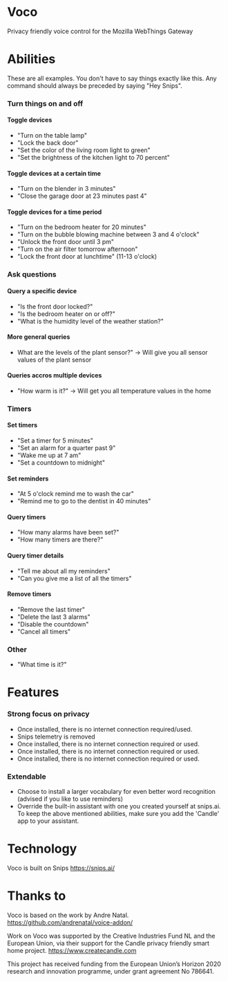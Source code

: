 # Voco
Privacy friendly voice control for the Mozilla WebThings Gateway
# Abilities
These are all examples. You don't have to say things exactly like this. Any command should always be preceded by saying "Hey Snips".


### Turn things on and off
#### Toggle devices
- "Turn on the table lamp"
- "Lock the back door"
- "Set the color of the living room light to green"
- "Set the brightness of the kitchen light to 70 percent"
#### Toggle devices at a certain time
- "Turn on the blender in 3 minutes"
- "Close the garage door at 23 minutes past 4"
#### Toggle devices for a time period
- "Turn on the bedroom heater for 20 minutes"
- "Turn on the bubble blowing machine between 3 and 4 o'clock"
- "Unlock the front door until 3 pm"
- "Turn on the air filter tomorrow afternoon"
- "Lock the front door at lunchtime" (11-13 o'clock)
### Ask questions
#### Query a specific device
- "Is the front door locked?"
- "Is the bedroom heater on or off?"
- "What is the humidity level of the weather station?"
#### More general queries
- What are the levels of the plant sensor?" -> Will give you all sensor values of the plant sensor
#### Queries accros multiple devices
- "How warm is it?" -> Will get you all temperature values in the home
### Timers
#### Set timers
- "Set a timer for 5 minutes"
- "Set an alarm for a quarter past 9"
- "Wake me up at 7 am"
- "Set a countdown to midnight"
#### Set reminders
- "At 5 o'clock remind me to wash the car"
- "Remind me to go to the dentist in 40 minutes"
#### Query timers
- "How many alarms have been set?"
- "How many timers are there?"
#### Query timer details
- "Tell me about all my reminders"
- "Can you give me a list of all the timers"
#### Remove timers
- "Remove the last timer"
- "Delete the last 3 alarms"
- "Disable the countdown"
- "Cancel all timers"
### Other
- "What time is it?"
# Features

### Strong focus on privacy
- Once installed, there is no internet connection required/used.
- Snips telemetry is removed
- Once installed, there is no internet connection required or used.
- Once installed, there is no internet connection required or used.
- Once installed, there is no internet connection required or used.

### Extendable
- Choose to install a larger vocabulary for even better word recognition (advised if you like to use reminders)
- Override the built-in assistant with one you created yourself at snips.ai. To keep the above mentioned abilities, make sure you add the 'Candle' app to your assistant.
# Technology
Voco is built on Snips
https://snips.ai/
# Thanks to
Voco is based on the work by Andre Natal.
https://github.com/andrenatal/voice-addon/

Work on Voco was supported by the Creative Industries Fund NL and the European Union, via their support for the Candle privacy friendly smart home project.
https://www.createcandle.com

This project has received funding from the European Union’s Horizon 2020 research and innovation programme, under grant agreement No 786641.
